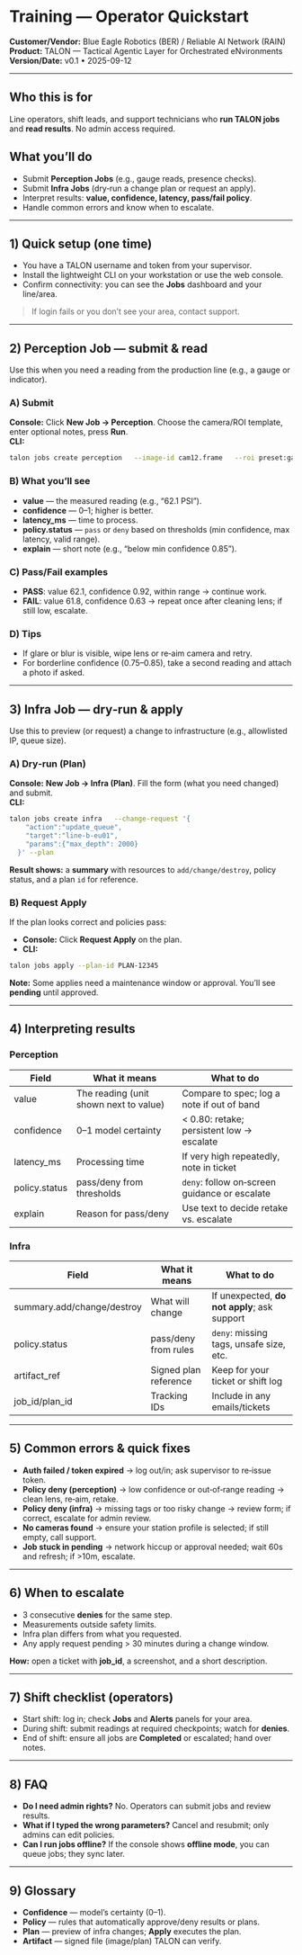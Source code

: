# Training — Operator Quickstart

**Customer/Vendor:** Blue Eagle Robotics (BER) / Reliable AI Network (RAIN)  
**Product:** TALON — Tactical Agentic Layer for Orchestrated eNvironments  
**Version/Date:** v0.1 • 2025-09-12

---

## Who this is for
Line operators, shift leads, and support technicians who **run TALON jobs** and **read results**. No admin access required.

## What you’ll do
- Submit **Perception Jobs** (e.g., gauge reads, presence checks).  
- Submit **Infra Jobs** (dry‑run a change plan or request an apply).  
- Interpret results: **value, confidence, latency, pass/fail policy**.  
- Handle common errors and know when to escalate.

---

## 1) Quick setup (one time)
- You have a TALON username and token from your supervisor.  
- Install the lightweight CLI on your workstation or use the web console.  
- Confirm connectivity: you can see the **Jobs** dashboard and your line/area.

> If login fails or you don’t see your area, contact support.

---

## 2) Perception Job — submit & read
Use this when you need a reading from the production line (e.g., a gauge or indicator).

### A) Submit
**Console:** Click **New Job → Perception**. Choose the camera/ROI template, enter optional notes, press **Run**.  
**CLI:**

```bash
talon jobs create perception   --image-id cam12.frame   --roi preset:gauge_a   --note "Batch 47 changeover check"
```

### B) What you’ll see
- **value** — the measured reading (e.g., “62.1 PSI”).  
- **confidence** — 0–1; higher is better.  
- **latency_ms** — time to process.  
- **policy.status** — `pass` or `deny` based on thresholds (min confidence, max latency, valid range).  
- **explain** — short note (e.g., “below min confidence 0.85”).

### C) Pass/Fail examples
- **PASS**: value 62.1, confidence 0.92, within range → continue work.  
- **FAIL**: value 61.8, confidence 0.63 → repeat once after cleaning lens; if still low, escalate.

### D) Tips
- If glare or blur is visible, wipe lens or re‑aim camera and retry.  
- For borderline confidence (0.75–0.85), take a second reading and attach a photo if asked.

---

## 3) Infra Job — dry‑run & apply
Use this to preview (or request) a change to infrastructure (e.g., allowlisted IP, queue size).

### A) Dry‑run (Plan)
**Console:** **New Job → Infra (Plan)**. Fill the form (what you need changed) and submit.  
**CLI:**

```bash
talon jobs create infra   --change-request '{
    "action":"update_queue",
    "target":"line-b-eu01",
    "params":{"max_depth": 2000}
  }' --plan
```

**Result shows:** a **summary** with resources to `add/change/destroy`, policy status, and a plan `id` for reference.

### B) Request Apply
If the plan looks correct and policies pass:

- **Console:** Click **Request Apply** on the plan.  
- **CLI:**

```bash
talon jobs apply --plan-id PLAN-12345
```

**Note:** Some applies need a maintenance window or approval. You’ll see **pending** until approved.

---

## 4) Interpreting results
### Perception
| Field | What it means | What to do |
|---|---|---|
| value | The reading (unit shown next to value) | Compare to spec; log a note if out of band |
| confidence | 0–1 model certainty | < 0.80: retake; persistent low → escalate |
| latency_ms | Processing time | If very high repeatedly, note in ticket |
| policy.status | pass/deny from thresholds | `deny`: follow on‑screen guidance or escalate |
| explain | Reason for pass/deny | Use text to decide retake vs. escalate |

### Infra
| Field | What it means | What to do |
|---|---|---|
| summary.add/change/destroy | What will change | If unexpected, **do not apply**; ask support |
| policy.status | pass/deny from rules | `deny`: missing tags, unsafe size, etc. |
| artifact_ref | Signed plan reference | Keep for your ticket or shift log |
| job_id/plan_id | Tracking IDs | Include in any emails/tickets |

---

## 5) Common errors & quick fixes
- **Auth failed / token expired** → log out/in; ask supervisor to re‑issue token.  
- **Policy deny (perception)** → low confidence or out‑of‑range reading → clean lens, re‑aim, retake.  
- **Policy deny (infra)** → missing tags or too risky change → review form; if correct, escalate for admin review.  
- **No cameras found** → ensure your station profile is selected; if still empty, call support.  
- **Job stuck in pending** → network hiccup or approval needed; wait 60s and refresh; if >10m, escalate.

---

## 6) When to escalate
- 3 consecutive **denies** for the same step.  
- Measurements outside safety limits.  
- Infra plan differs from what you requested.  
- Any apply request pending > 30 minutes during a change window.

**How:** open a ticket with **job_id**, a screenshot, and a short description.

---

## 7) Shift checklist (operators)
- Start shift: log in; check **Jobs** and **Alerts** panels for your area.  
- During shift: submit readings at required checkpoints; watch for **denies**.  
- End of shift: ensure all jobs are **Completed** or escalated; hand over notes.

---

## 8) FAQ
- **Do I need admin rights?** No. Operators can submit jobs and review results.  
- **What if I typed the wrong parameters?** Cancel and resubmit; only admins can edit policies.  
- **Can I run jobs offline?** If the console shows **offline mode**, you can queue jobs; they sync later.

---

## 9) Glossary
- **Confidence** — model’s certainty (0–1).  
- **Policy** — rules that automatically approve/deny results or plans.  
- **Plan** — preview of infra changes; **Apply** executes the plan.  
- **Artifact** — signed file (image/plan) TALON can verify.

